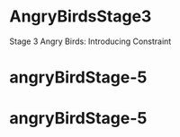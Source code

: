 # AngryBirdsStage3
Stage 3 Angry Birds: Introducing Constraint
# angryBirdStage-5
# angryBirdStage-5
